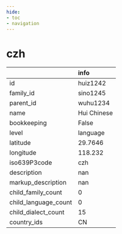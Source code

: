 ```yaml
---
hide:
- toc
- navigation
---
```

# czh
|                      | info        |
|:---------------------|:------------|
| id                   | huiz1242    |
| family_id            | sino1245    |
| parent_id            | wuhu1234    |
| name                 | Hui Chinese |
| bookkeeping          | False       |
| level                | language    |
| latitude             | 29.7646     |
| longitude            | 118.232     |
| iso639P3code         | czh         |
| description          | nan         |
| markup_description   | nan         |
| child_family_count   | 0           |
| child_language_count | 0           |
| child_dialect_count  | 15          |
| country_ids          | CN          |
